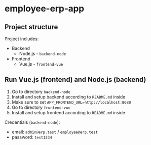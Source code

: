 # employee-erp-app

## Project structure

Project includes:

- Backend
  - Node.js - `backend-node`
- Frontend
  - Vue.js - `frontend-vue`

## Run Vue.js (frontend) and Node.js (backend)

1. Go to directory `backend-node`
2. Install and setup backend according to `README.md` inside
3. Make sure to set `APP_FRONTEND_URL=http://localhost:8080`
4. Go to directory `frontend-vue`
5. Install and setup frontend according to `README.md` inside

Credentials (`backend-node`):

- email: `admin@erp.test` / `employee@erp.test`
- password: `test1234`
